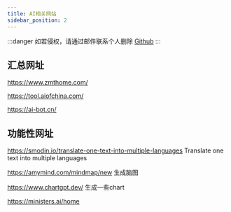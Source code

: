 ```yaml
---
title: AI相关网站
sidebar_position: 2
---
```


:::danger
如若侵权，请通过邮件联系个人删除 [Github](https://github.com/rain120)
:::

## 汇总网址

https://www.zmthome.com/

https://tool.aiofchina.com/

https://ai-bot.cn/


## 功能性网址

https://smodin.io/translate-one-text-into-multiple-languages Translate one text into multiple languages

https://amymind.com/mindmap/new 生成脑图

https://www.chartgpt.dev/ 生成一些chart

https://ministers.ai/home